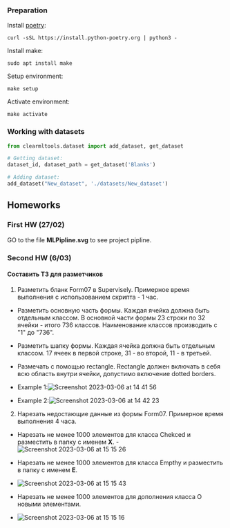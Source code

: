 ### Preparation
Install [poetry](https://python-poetry.org/docs/):
```commandline
curl -sSL https://install.python-poetry.org | python3 -
```
Install make:
```commandline
sudo apt install make
```
Setup environment:
```commandline
make setup
```
Activate environment:
```commandline
make activate
```

### Working with datasets
```python
from clearmltools.dataset import add_dataset, get_dataset

# Getting dataset:
dataset_id, dataset_path = get_dataset('Blanks')

# Adding dataset:
add_dataset("New_dataset", './datasets/New_dataset')
```

## Homeworks
### First HW (27/02)
GO to the file **MLPipline.svg** to see project pipline.

### Second HW (6/03)
#### Составить ТЗ для разметчиков
1) Разметить бланк Form07 в Supervisely. Примерное время выполнения с использованием скрипта - 1 час.

- Разметить основную часть формы. Каждая ячейка должна быть отдельным классом. 
В основной части формы 23 строки по 32 ячейки - итого 736 классов. 
Наименование классов производить с "1" до "736".
- Разметить шапку формы. Каждая ячейка должна быть отдельным классом.
17 ячеек в первой строке, 31 - во второй, 11 - в третьей.
- Размечать с помощью rectangle. Rectangle должен включать в себя всю область внутри ячейки, допустимо включение dotted borders.

- Example 1:![Screenshot 2023-03-06 at 14 41 56](https://user-images.githubusercontent.com/84448247/223054896-b4b9488b-f02d-4d6c-97cc-6cf7ee90a462.png)

- Example 2:![Screenshot 2023-03-06 at 14 42 23](https://user-images.githubusercontent.com/84448247/223054905-3cc1b45d-0d95-4ee2-83b2-464d501911cf.png)

2) Нарезать недостающие данные из формы Form07. Примерное время выполнения 4 часа.
- Нарезать не менее 1000 элементов для класса Chekced и разместить в папку с именем **Х**.
-![Screenshot 2023-03-06 at 15 15 26](https://user-images.githubusercontent.com/84448247/223054963-a2fce0d9-727e-4ba1-9ec5-0128e81eded4.png)

- Нарезать не менее 1000 элементов для класса Empthy и разместить в папку с именем **E**.
- ![Screenshot 2023-03-06 at 15 15 43](https://user-images.githubusercontent.com/84448247/223054987-3579dfa6-3121-4806-9ce7-6b2314fad73a.png)

- Нарезать не менее 1000 элементов для дополнения класса O новыми элементами. 
- ![Screenshot 2023-03-06 at 15 15 16](https://user-images.githubusercontent.com/84448247/223055060-60d3f264-06c7-4317-8ce7-e22a134992d1.png)



